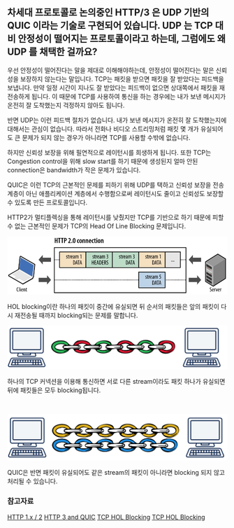 ## 차세대 프로토콜로 논의중인 HTTP/3 은 UDP 기반의 QUIC 이라는 기술로 구현되어 있습니다. UDP 는 TCP 대비 안정성이 떨어지는 프로토콜이라고 하는데, 그럼에도 왜 UDP 를 채택한 걸까요?

우선 안정성이 떨어진다는 말을 제대로 이해해야하는데, 안정성이 떨어진다는 말은 신뢰성을 보장하지 않는다는 말입니다. TCP는 패킷을 받으면 패킷을 잘 받았다는 피드백을 보냅니다.
만약 일정 시간이 지나도 잘 받았다는 피드백이 없으면 상대쪽에서 패킷을 재전송하게 됩니다. 이 때문에 TCP를 사용하여 통신을 하는 경우에는 내가 보낸 메시지가 온전히 잘 도착했는지 걱정하지 않아도 됩니다.

반면 UDP는 이런 피드백 절차가 없습니다. 내가 보낸 메시지가 온전히 잘 도착했는지에 대해서는 관심이 없습니다. 따라서 전화나 비디오 스트리밍처럼 패킷 몇 개가 유실되어도 큰 문제가 되지 않는 경우가 아니라면 TCP를 사용할 수밖에 없습니다.

하지만 신뢰성 보장을 위해 필연적으로 레이턴시를 희생하게 됩니다. 또한 TCP는 Congestion control을 위해 slow start를 하기 때문에 생성된지 얼마 안된 connection은 bandwidth가 작은 문제가 있습니다.

QUIC은 이런 TCP의 근본적인 문제를 피하기 위해 UDP를 택하고 신뢰성 보장을 전송 계층이 아닌 애플리케이션 계층에서 수행함으로써 레이턴시도 줄이고 신뢰성도 보장할 수 있도록 만든 프로토콜입니다.

HTTP2가 멀티플렉싱을 통해 레이턴시를 낮췄지만 TCP를 기반으로 하기 때문에 피할 수 없는 근본적인 문제가 TCP의 Head Of Line Blocking 문제입니다.

![](http2.png)

HOL blocking이란 하나의 패킷이 중간에 유실되면 뒤 순서의 패킷들은 앞의 패킷이 다시 재전송될 때까지 blocking되는 문제를 말합니다.

![](tcp.png)

하나의 TCP 커넥션을 이용해 통신하면 서로 다른 stream이라도 패킷 하나가 유실되면 뒤에 패킷들은 모두 blocking됩니다.

<br>

![](quic.png)

QUIC은 반면 패킷이 유실되어도 같은 stream의 패킷이 아니라면 blocking 되지 않고 처리될 수 있습니다.

### 참고자료

[HTTP 1.x / 2](https://donggov.tistory.com/187)
[HTTP 3 and QUIC](https://donggov.tistory.com/188)
[TCP HOL Blocking](https://http3-explained.haxx.se/ko/why-quic/why-tcphol)
[TCP HOL Blocking](https://stackoverflow.com/questions/45583861/how-does-http2-solve-head-of-line-blocking-hol-issue)
